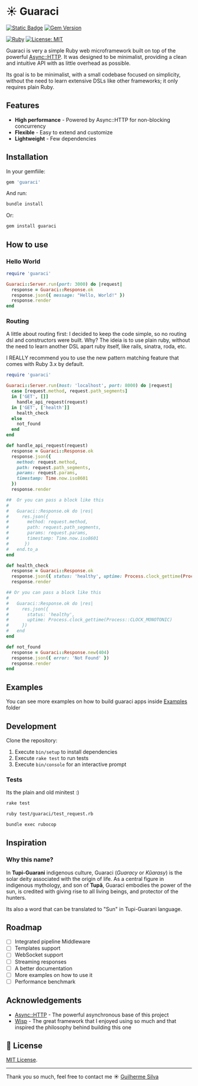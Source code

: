 # ☀️ Guaraci

[![Static Badge](https://img.shields.io/badge/rubygems-guaraci-brightgreen)](https://rubygems.org/gems/guaraci)
[![Gem Version](https://badge.fury.io/rb/guaraci.svg?icon=si%3Arubygems)](https://badge.fury.io/rb/guaraci)

[![Ruby](https://img.shields.io/badge/ruby-%3E%3D%203.4.0-red.svg)](https://ruby-lang.org)
[![License: MIT](https://img.shields.io/badge/License-MIT-yellow.svg)](https://opensource.org/licenses/MIT)

Guaraci is very a simple Ruby web microframework built on top of the powerful [Async::HTTP](https://github.com/socketry/async-http).
It was designed to be minimalist, providing a clean and intuitive API with as little overhead as possible.

Its goal is to be minimalist, with a small codebase focused on simplicity, without the need to learn extensive DSLs like other frameworks; it only requires plain Ruby.

## Features

- **High performance** - Powered by Async::HTTP for non-blocking concurrency
- **Flexible** - Easy to extend and customize
- **Lightweight** - Few dependencies

## Installation

In your gemfiile:

```ruby
gem 'guaraci'
```

And run:

```bash
bundle install
```

Or:

```bash
gem install guaraci
```

## How to use

### Hello World

```ruby
require 'guaraci'

Guaraci::Server.run(port: 3000) do |request|
  response = Guaraci::Response.ok
  response.json({ message: "Hello, World!" })
  response.render
end
```

### Routing
A little about routing first: I decided to keep the code simple, so no routing dsl and constructors were built. Why? The ideia is to use plain ruby, without the need to learn another DSL apart ruby itself, like rails, sinatra, roda, etc.

I REALLY recommend you to use the new pattern matching feature that comes with Ruby 3.x by default.

```ruby
require 'guaraci'

Guaraci::Server.run(host: 'localhost', port: 8000) do |request|
  case [request.method, request.path_segments]
  in ['GET', []]
    handle_api_request(request)
  in ['GET', ['health']]
    health_check
  else
    not_found
  end
end

def handle_api_request(request)
  response = Guaraci::Response.ok
  response.json({
    method: request.method,
    path: request.path_segments,
    params: request.params,
    timestamp: Time.now.iso8601
  })
  response.render

##  Or you can pass a block like this
#
#   Guaraci::Response.ok do |res|
#     res.json({
#       method: request.method,
#       path: request.path_segments,
#       params: request.params,
#       timestamp: Time.now.iso8601
#      })
#   end.to_a
end

def health_check
  response = Guaraci::Response.ok
  response.json({ status: 'healthy', uptime: Process.clock_gettime(Process::CLOCK_MONOTONIC) })
  response.render

## Or you can pass a block like this
#
#   Guaraci::Response.ok do |res|
#     res.json({
#       status: 'healthy',
#       uptime: Process.clock_gettime(Process::CLOCK_MONOTONIC)
#     })
#   end
end

def not_found
  response = Guaraci::Response.new(404)
  response.json({ error: 'Not Found' })
  response.render
end

```

## Examples

You can see more examples on how to build guaraci apps inside [Examples](https://github.com/glmsilva/guaraci/tree/main/examples) folder

## Development

Clone the repository:

1. Execute `bin/setup` to install dependencies
2. Execute `rake test` to run tests
3. Execute `bin/console` for an interactive prompt

### Tests
Its the plain and old minitest :)

```bash
rake test

ruby test/guaraci/test_request.rb

bundle exec rubocop
```

## Inspiration
### Why this name?

In **Tupi-Guarani** indigenous culture, Guaraci (_Guaracy_ or _Kûarasy_) is the solar deity associated with the origin of life. As a central figure in indigenous mythology, and son of **Tupã**, Guaraci embodies the power of the sun, is credited with giving rise to all living beings, and protector of the hunters.

Its also a word that can be translated to "Sun" in Tupi-Guarani language.

## Roadmap

- [ ] Integrated pipeline Middleware
- [ ] Templates support
- [ ] WebSocket support
- [ ] Streaming responses
- [ ] A better documentation
- [ ] More examples on how to use it
- [ ] Performance benchmark

## Acknowledgements

- [Async::HTTP](https://github.com/socketry/async-http) - The powerful asynchronous base of this project
- [Wisp](https://github.com/gleam-wisp/wisp) - The great framework that I enjoyed using so much and that inspired the philosophy behind building this one

## 📄 License
 [MIT License](https://opensource.org/licenses/MIT).

---

Thank you so much, feel free to contact me ☀️ [Guilherme Silva](https://github.com/glmsilva)
